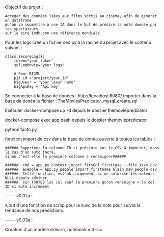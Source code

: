 Objectif du projet :

    Agreger des données liées aux films sortis au cinéma, afin de generer un dataframe 
    qu'on va soumettre à une IA dans le but de prédire la note donnée par les spectateurs
    sur le site imdb.com une référence mondiale.


Pour les logs crée un fichier sec.py à la racine du projet
avec le contenu suivant :

    class secureLog():
        token="your_token"
        sqlLogMovie="your_logs"

        # Pour BIGML
        pjt_id ="project/your_id"
        bigUseur = 'your_useur name'
        bigApiKey = 'Api key'


Se connecter à la base de donées : http://localhost:8080/
importer dans la base de donée le fichier : TheMoviesPredicator_mysql_create.sql


Exécuter docker-compose up -d depuis le dossier themoviepredicator


docker-compose exec app bash depuis le dossier themoviepredicator

python facto.py

fonction import de csv dans la base de donée ouverte à toutes les tables :

    ###### Supprimer la colonne ID si présente sur le CSV à importer, dans le cas d'un auto incré,
    sinon c'est elle la premiére colonne a renseigner######

    ######  cmd = app.py context import firsCol firstcase --file xxxx.csv
    ######  exemple = app.py people import firstname Alain new_people.csv
    ######  Cette fonction, est ok uniquement si on autorise les valeurs NULL depuis adminer
    ######  sur TOUTES les col sauf la premiére qu'on renseigne + la col ID si auto increment                
       
-----   v0.02a :

ajout d'une fonction de scrap pour le suivi de la note pour suivre la tendance
de nos predictions.

-----   v0.03a :

Creation d'un modéle sklearn, notebook = 3-sic